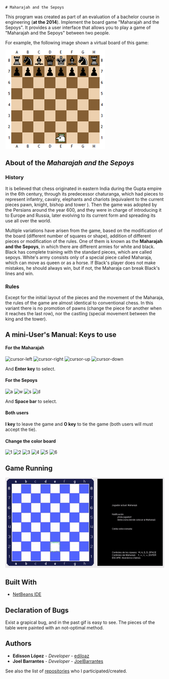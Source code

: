     # Maharajah and the Sepoys

This program was created as part of an evaluation of a bachelor course in engineering (**at the 2014**). Implement the board game "Maharajah and the Sepoys". It provides a user interface that allows you to play a game of "Maharajah and the Sepoys" between two people.

For example, the following image shown a virtual board of this game:

![Example of board of the Maharajah and the Sepoys](https://github.com/ediloaz/Maharajah-and-the-Sepoys/blob/master/settings/board.png)


## About of the *Maharajah and the Sepoys*

### History
It is believed that chess originated in eastern India during the Gupta empire in the 6th century, through its predecessor chaturanga, which had pieces to represent infantry, cavalry, elephants and chariots (equivalent to the current pieces pawn, knight, bishop and tower ). Then the game was adopted by the Persians around the year 600, and they were in charge of introducing it to Europe and Russia, later evolving to its current form and spreading its use all over the world.

Multiple variations have arisen from the game, based on the modification of the board (different number of squares or shape), addition of different pieces or modification of the rules. One of them is known as the **Maharajah and the Sepoys**, in which there are different armies for white and black. Black has complete training with the standard pieces, which are called sepoys. White's army consists only of a special piece called Maharaja, which can move as queen or as a horse. If Black's player does not make mistakes, he should always win, but if not, the Maharaja can break Black's lines and win.


### Rules
Except for the initial layout of the pieces and the movement of the Maharaja, the rules of the game are almost identical to conventional chess. In this variant there is no promotion of pawns (change the piece for another when it reaches the last row), nor the castling (special movement between the king and the tower).


## A mini-User's Manual: Keys to use

#### For the Maharajah

![cursor-left](https://github.com/q2apro/keyboard-keys-speedflips/blob/master/single-keys-blank/200dpi/cursor-left.png)  ![cursor-right](https://github.com/q2apro/keyboard-keys-speedflips/blob/master/single-keys-blank/200dpi/cursor-right.png)  ![cursor-up](https://github.com/q2apro/keyboard-keys-speedflips/blob/master/single-keys-blank/200dpi/cursor-up.png)  ![cursor-down](https://github.com/q2apro/keyboard-keys-speedflips/blob/master/single-keys-blank/200dpi/cursor-down.png) 

And **Enter key** to select.

#### For the Sepoys
![a](https://github.com/q2apro/keyboard-keys-speedflips/blob/master/single-keys-blank/200dpi/a.png)  ![w](https://github.com/q2apro/keyboard-keys-speedflips/blob/master/single-keys-blank/200dpi/w.png)  ![s](https://github.com/q2apro/keyboard-keys-speedflips/blob/master/single-keys-blank/200dpi/s.png)  ![d](https://github.com/q2apro/keyboard-keys-speedflips/blob/master/single-keys-blank/200dpi/d.png) 
 
And **Space bar** to select.

#### Both users
**I key** to leave the game and **O key** to tie the game (both users will must accept the tie).

#### Change the color board
![1](https://github.com/q2apro/keyboard-keys-speedflips/blob/master/single-keys-blank/200dpi/1.png)  ![2](https://github.com/q2apro/keyboard-keys-speedflips/blob/master/single-keys-blank/200dpi/2.png)  ![3](https://github.com/q2apro/keyboard-keys-speedflips/blob/master/single-keys-blank/200dpi/3.png)  ![4](https://github.com/q2apro/keyboard-keys-speedflips/blob/master/single-keys-blank/200dpi/4.png)  ![5](https://github.com/q2apro/keyboard-keys-speedflips/blob/master/single-keys-blank/200dpi/5.png)  ![6](https://github.com/q2apro/keyboard-keys-speedflips/blob/master/single-keys-blank/200dpi/6.png) 


## Game Running

![Example of a game of the Maharajah and the Sepoys](https://github.com/ediloaz/Maharajah-and-the-Sepoys/blob/master/settings/example_of_game.gif)


## Built With

* [NetBeans IDE](https://netbeans.org/)

## Declaration of Bugs
Exist a grapical bug, and in the past gif is easy to see. The pieces of the table were painted with an not-optimal method.

## Authors

* **Edisson López** - *Developer* - [ediloaz](https://github.com/ediloaz)
* **Joel Barrantes** - *Developer* - [JoelBarrantes](https://github.com/JoelBarrantes)


See also the list of [repositories](https://github.com/ediloaz?tab=repositories) who I participated/created.
